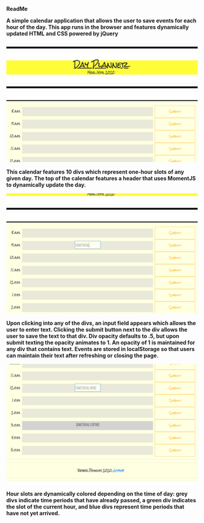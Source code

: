 **ReadMe**

**A simple calendar application that allows the user to save events for each hour of the day. This app runs in the browser and features dynamically updated HTML and CSS powered by jQuery**

![Top of Planner](./images/daily-planner-top-pic.png)

**This calendar features 10 divs which represent one-hour slots of any given day.  The top of the calendar features a header that uses MomentJS to dynamically update the day.** 

![Top of Planner](./images/daily-planner-input-pic.png)

**Upon clicking into any of the divs, an input field appears which allows the user to enter text.  Clicking the submit button next to the div allows the user to save the text to that div.  Div opacity defaults to .5, but upon submit texting the opacity animates to 1.  An opacity of 1 is maintained for any div that contains text.  Events are stored in localStorage so that users can maintain their text after refreshing or closing the page.**

![Top of Planner](./images/daily-planner-bottom-pic.png)

**Hour slots are dynamically colored depending on the time of day: grey divs indicate time periods that have already passed, a green div indicates the slot of the current hour, and blue divs represent time periods that have not yet arrived.**   